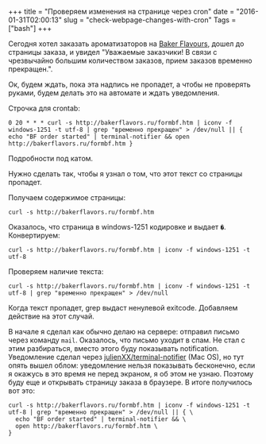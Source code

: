 +++
title = "Проверяем изменения на странице через cron"
date = "2016-01-31T02:00:13"
slug = "check-webpage-changes-with-cron"
Tags = ["bash"]
+++

Сегодня хотел заказать ароматизаторов на [Baker Flavours](http://baker-flavors.blogspot.ru/), дошел до страницы заказа,
и увидел "Уважаемые заказчики! В связи с чрезвычайно большим количеством заказов, прием заказов временно прекращен.".

Ок, будем ждать, пока эта надпись не пропадет, а чтобы не проверять руками, будем делать это на автомате и ждать уведомления.

Строчка для crontab:
```
0 20 * * * curl -s http://bakerflavors.ru/formbf.htm | iconv -f windows-1251 -t utf-8 | grep "временно прекращен" > /dev/null || { echo "BF order started" | terminal-notifier && open http://bakerflavors.ru/formbf.htm }
```

Подробности под катом.

<!--more-->

Нужно сделать так, чтобы я узнал о том, что этот текст со страницы пропадет.

Получаем содержимое страницы:
```
curl -s http://bakerflavors.ru/formbf.htm
```

Оказалось, что страница в windows-1251 кодировке и выдает `�`. Конвертируем:
```
curl -s http://bakerflavors.ru/formbf.htm | iconv -f windows-1251 -t utf-8
```

Проверяем наличие текста:
```
curl -s http://bakerflavors.ru/formbf.htm | iconv -f windows-1251 -t utf-8 | grep "временно прекращен" > /dev/null 
```

Когда текст пропадет, grep выдаст ненулевой exitcode. Добавляем действие на этот случай.

В начале я сделал как обычно делаю на сервере: отправил письмо через команду `mail`. Оказалось, что письмо уходит в спам.
Не стал с этим разбираться, вместо этого буду показывать notification. Уведомление сделал через 
[julienXX/terminal-notifier](https://github.com/julienXX/terminal-notifier) (Mac OS),
но тут опять вышел облом: уведомление нельзя показывать бесконечно, если я окажусь в это время не перед экраном, 
я об этом не узнаю. Поэтому буду еще и открывать страницу заказа в браузере. В итоге получилось вот это:
```
curl -s http://bakerflavors.ru/formbf.htm | iconv -f windows-1251 -t utf-8 | grep "временно прекращен" > /dev/null || { \
  echo "BF order started" | terminal-notifier && \
  open http://bakerflavors.ru/formbf.htm \
}
```
